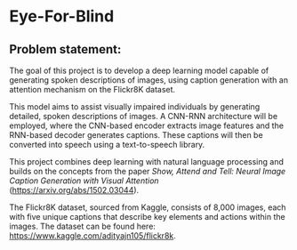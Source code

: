 # Eye-For-Blind
## Problem statement:

The goal of this project is to develop a deep learning model capable of generating spoken descriptions of images, using caption generation with an attention mechanism on the Flickr8K dataset.

This model aims to assist visually impaired individuals by generating detailed, spoken descriptions of images. A CNN-RNN architecture will be employed, where the CNN-based encoder extracts image features and the RNN-based decoder generates captions. These captions will then be converted into speech using a text-to-speech library.

This project combines deep learning with natural language processing and builds on the concepts from the paper *Show, Attend and Tell: Neural Image Caption Generation with Visual Attention* (https://arxiv.org/abs/1502.03044).

The Flickr8K dataset, sourced from Kaggle, consists of 8,000 images, each with five unique captions that describe key elements and actions within the images. The dataset can be found here: https://www.kaggle.com/adityajn105/flickr8k.